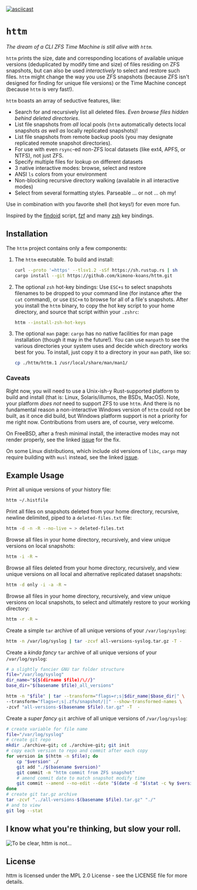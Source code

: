 [![asciicast](https://asciinema.org/a/490325.svg)](https://asciinema.org/a/490325)

# `httm`

*The dream of a CLI ZFS Time Machine is still alive with `httm`.*

`httm` prints the size, date and corresponding locations of available unique versions (deduplicated by modify time and size) of files residing on ZFS snapshots, but can also be used *interactively* to select and restore such files.  `httm` might change the way you use ZFS snapshots (because ZFS isn't designed for finding for unique file versions) or the Time Machine concept (because `httm` is very fast!).

`httm` boasts an array of seductive features, like:

* Search for and recursively list all deleted files.  *Even browse files hidden behind deleted directories*.
* List file snapshots from *all* local pools (`httm` automatically detects local snapshots *as well as* locally replicated snapshots)!
* List file snapshots from remote backup pools (you may designate replicated remote snapshot directories).
* For use with even `rsync`-ed non-ZFS local datasets (like ext4, APFS, or NTFS), not just ZFS.
* Specify multiple files for lookup on different datasets
* 3 native interactive modes: browse, select and restore
* ANSI `ls` colors from your environment
* Non-blocking recursive directory walking (available in all interactive modes)
* Select from several formatting styles.  Parseable ... or not ...  oh my!

Use in combination with you favorite shell (hot keys!) for even more fun.

Inspired by the [findoid](https://github.com/jimsalterjrs/sanoid) script, [fzf](https://github.com/junegunn/fzf) and many [zsh](https://www.zsh.org) key bindings.

## Installation

The `httm` project contains only a few components:

1. The `httm` executable. To build and install:

    ```bash
    curl --proto '=https' --tlsv1.2 -sSf https://sh.rustup.rs | sh 
    cargo install --git https://github.com/kimono-koans/httm.git
    ```
2. The optional `zsh` hot-key bindings: Use `ESC+s` to select snapshots filenames to be dropped to your command line (for instance after the `cat` command), or use `ESC+m` to browse for all of a file's snapshots. After you install the `httm` binary, to copy the hot key script to your home directory, and source that script within your `.zshrc`:

    ```bash
    httm --install-zsh-hot-keys
    ```
3. The optional `man` page: `cargo` has no native facilities for man page installation (though it may in the future!).  You can use `manpath` to see the various directories your system uses and decide which directory works best for you.  To install, just copy it to a directory in your `man` path, like so:

    ```bash
    cp ./httm/httm.1 /usr/local/share/man/man1/
    ```

### Caveats 

Right now, you will need to use a Unix-ish-y Rust-supported platform to build and install (that is: Linux, Solaris/illumos, the BSDs, MacOS).  Note, your platform *does not* need to support ZFS to use `httm`.  And there is no fundamental reason a non-interactive Windows version of `httm` could not be built, as it once did build, but Windows platform support is not a priority for me right now.  Contributions from users are, of course, very welcome.

On FreeBSD, after a fresh minimal install, the interactive modes may not render properly, see the linked [issue](https://github.com/kimono-koans/httm/issues/20) for the fix.

On some Linux distributions, which include old versions of `libc`, `cargo` may require building with `musl` instead, see the linked [issue](https://github.com/kimono-koans/httm/issues/17).

## Example Usage

Print all unique versions of your history file:
```bash
httm ~/.histfile
```
Print all files on snapshots deleted from your home directory, recursive, newline delimited, piped to a `deleted-files.txt` file: 
```bash
httm -d -n -R --no-live ~ > deleted-files.txt
```
Browse all files in your home directory, recursively, and view unique versions on local snapshots:
```bash
httm -i -R ~
```
Browse all files deleted from your home directory, recursively, and view unique versions on all local and alternative replicated dataset snapshots:
```bash
httm -d only -i -a -R ~
```
Browse all files in your home directory, recursively, and view unique versions on local snapshots, to select and ultimately restore to your working directory:
```bash
httm -r -R ~
```
Create a simple `tar` archive of all unique versions of your `/var/log/syslog`:
```bash
httm -n /var/log/syslog | tar -zcvf all-versions-syslog.tar.gz -T -
```
Create a *kinda fancy* `tar` archive of all unique versions of your `/var/log/syslog`:
```bash
# a slightly fancier GNU tar folder structure
file="/var/log/syslog"
dir_name="${$(dirname $file)/\//}"
base_dir="$(basename $file)_all_versions"

httm -n "$file" | tar --transform="flags=r;s|$dir_name|$base_dir|" \
--transform="flags=r;s|.zfs/snapshot/||" --show-transformed-names \
-zcvf "all-versions-$(basename $file).tar.gz" -T  -
```
Create a *super fancy* `git` archive of all unique versions of `/var/log/syslog`:
```bash
# create variable for file name
file="/var/log/syslog"
# create git repo
mkdir ./archive-git; cd ./archive-git; git init
# copy each version to repo and commit after each copy
for version in $(httm -n $file); do
    cp "$version" ./
    git add "./$(basename $version)"
    git commit -m "httm commit from ZFS snapshot"
    # amend commit date to match snapshot modify time
    git commit --amend --no-edit --date "$(date -d "$(stat -c %y $version)")"
done
# create git tar.gz archive
tar -zcvf "../all-versions-$(basename $file).tar.gz" "./"
# and to view
git log --stat
```

## I know what you're thinking, but slow your roll.

![To be clear, httm is *not*...](https://i.pinimg.com/originals/23/7f/2a/237f2ab8765663c721325366406197b7.gif)

## License

httm is licensed under the MPL 2.0 License - see the LICENSE file for more details.